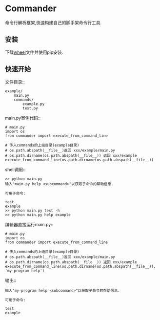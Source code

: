 # Commander

命令行解析框架,快速构建自己的脚手架命令行工具.

安装
----
下载[wheel](https://github.com/RockJohnson503/commander/releases)文件并使用pip安装.

快速开始
--------

文件目录::

    example/
        main.py
        commands/
            example.py
            test.py

main.py案例代码::

    # main.py
    import os
    from commander import execute_from_command_line

    # 传入commands的上级目录(example目录)
    # os.path.abspath(__file__)返回 xxx/example/main.py
    # os.path.dirname(os.path.abspath(__file__)) 返回 xxx/example
    execute_from_command_line(os.path.dirname(os.path.abspath(__file__))

shell调用::

    >> python main.py
    输入"main.py help <subcommand>"以获取子命令的帮助信息.

    可用子命令:

    test
    example
    >> python main.py test -h
    >> python main.py help example

编辑器直接运行main.py::

    # main.py
    import os
    from commander import execute_from_command_line

    # 传入commands的上级目录(example目录)
    # os.path.abspath(__file__)返回 xxx/example/main.py
    # os.path.dirname(os.path.abspath(__file__)) 返回 xxx/example
    execute_from_command_line(os.path.dirname(os.path.abspath(__file__)), 'my-program help')

输出::

    输入"my-program help <subcommand>"以获取子命令的帮助信息.

    可用子命令:

    test
    example

